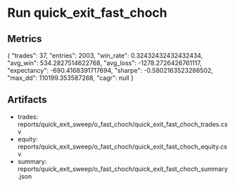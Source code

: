 # Run quick_exit_fast_choch

## Metrics
{
  "trades": 37,
  "entries": 2003,
  "win_rate": 0.32432432432432434,
  "avg_win": 534.2827514622768,
  "avg_loss": -1278.2726426761117,
  "expectancy": -690.4168391717694,
  "sharpe": -0.5802163523286502,
  "max_dd": 110199.353587268,
  "cagr": null
}

## Artifacts
- trades: reports/quick_exit_sweep/o_fast_choch/quick_exit_fast_choch_trades.csv
- equity: reports/quick_exit_sweep/o_fast_choch/quick_exit_fast_choch_equity.csv
- summary: reports/quick_exit_sweep/o_fast_choch/quick_exit_fast_choch_summary.json